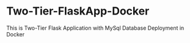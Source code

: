 # Two-Tier-FlaskApp-Docker
This is Two-Tier Flask Application with MySql Database Deployment in Docker

